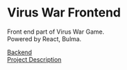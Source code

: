 # Virus War Frontend

Front end part of Virus War Game.    
Powered by React, Bulma.  

[Backend](https://github.com/nkorobkov/virus-game)  
[Project Description](https://nkorobkov.github.io/projects/virus)



